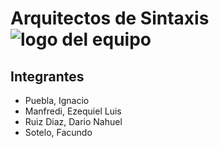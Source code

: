 # Arquitectos de Sintaxis ![logo del equipo](https://drive.google.com/uc?id=1APbQG9oxJfKN_aF-dluw4A4eA-77iCv5 "logo del equipo")

## Integrantes
- Puebla, Ignacio
- Manfredi, Ezequiel Luis
- Ruiz Diaz, Dario Nahuel
- Sotelo, Facundo